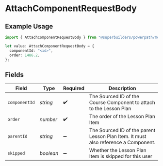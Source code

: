 # AttachComponentRequestBody

## Example Usage

```typescript
import { AttachComponentRequestBody } from "@superbuilders/powerpath/models/operations";

let value: AttachComponentRequestBody = {
  componentId: "<id>",
  order: 1486.2,
};
```

## Fields

| Field                                                                              | Type                                                                               | Required                                                                           | Description                                                                        |
| ---------------------------------------------------------------------------------- | ---------------------------------------------------------------------------------- | ---------------------------------------------------------------------------------- | ---------------------------------------------------------------------------------- |
| `componentId`                                                                      | *string*                                                                           | :heavy_check_mark:                                                                 | The Sourced ID of the Course Component to attach to the Lesson Plan                |
| `order`                                                                            | *number*                                                                           | :heavy_check_mark:                                                                 | The order of the Lesson Plan Item                                                  |
| `parentId`                                                                         | *string*                                                                           | :heavy_minus_sign:                                                                 | The Sourced ID of the parent Lesson Plan Item. It must also reference a Component. |
| `skipped`                                                                          | *boolean*                                                                          | :heavy_minus_sign:                                                                 | Whether the Lesson Plan Item is skipped for this user                              |